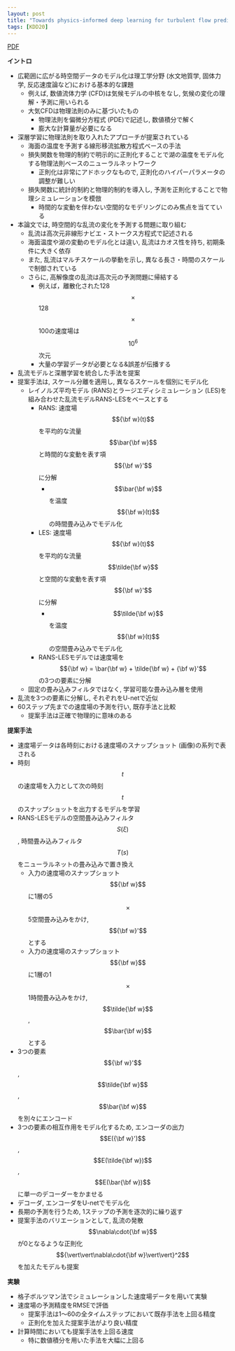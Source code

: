 ```yaml
---
layout: post
title: "Towards physics-informed deep learning for turbulent flow prediction"
tags: [KDD20]
---
```


<!--more-->

[PDF](https://arxiv.org/pdf/1911.08655.pdf)

**イントロ**
- 広範囲に広がる時空間データのモデル化は理工学分野 (水文地質学, 固体力学, 反応速度論など)における基本的な課題
  - 例えば, 数値流体力学 (CFD)は気候モデルの中核をなし, 気候の変化の理解・予測に用いられる
  - 大気CFDは物理法則のみに基づいたもの
    - 物理法則を偏微分方程式 (PDE)で記述し, 数値積分で解く
    - 膨大な計算量が必要になる
- 深層学習に物理法則を取り入れたアプローチが提案されている
  - 海面の温度を予測する線形移流拡散方程式ベースの手法
  - 損失関数を物理的制約で明示的に正則化することで湖の温度をモデル化する物理法則ベースのニューラルネットワーク
    - 正則化は非常にアドホックなもので, 正則化のハイパーパラメータの調整が難しい
  - 損失関数に統計的制約と物理的制約を導入し, 予測を正則化することで物理シミュレーションを模倣
    - 時間的な変動を伴わない空間的なモデリングにのみ焦点を当てている
- 本論文では, 時空間的な乱流の変化を予測する問題に取り組む
  - 乱流は高次元非線形ナビエ・ストークス方程式で記述される
  - 海面温度や湖の変動のモデル化とは違い, 乱流はカオス性を持ち, 初期条件に大きく依存
  - また, 乱流はマルチスケールの挙動を示し, 異なる長さ・時間のスケールで制御されている
  - さらに, 高解像度の乱流は高次元の予測問題に帰結する
    - 例えば，離散化された128$$\times$$128$$\times$$100の速度場は $$10^6$$次元
    - 大量の学習データが必要となる&誤差が伝播する
- 乱流モデルと深層学習を統合した手法を提案
- 提案手法は, スケール分離を適用し, 異なるスケールを個別にモデル化
  - レイノルズ平均モデル (RANS)とラージエディシミュレーション (LES)を組み合わせた乱流モデルRANS-LESをベースとする
    - RANS: 速度場 $${\bf w}(t)$$を平均的な流量 $$\bar{\bf w}$$と時間的な変動を表す項 $${\bf w}'$$に分解
      - $$\bar{\bf w}$$を温度 $${\bf w}(t)$$の時間畳み込みでモデル化
    - LES: 速度場 $${\bf w}(t)$$を平均的な流量 $$\tilde{\bf w}$$と空間的な変動を表す項 $${\bf w}'$$に分解
      - $$\tilde{\bf w}$$を温度 $${\bf w}(t)$$の空間畳み込みでモデル化
    - RANS-LESモデルでは速度場を $${\bf w} = \bar{\bf w} + \tilde{\bf w} + {\bf w}'$$の3つの要素に分解
  - 固定の畳み込みフィルタではなく, 学習可能な畳み込み層を使用
- 乱流を3つの要素に分解し, それぞれをU-netで近似
- 60ステップ先までの速度場の予測を行い, 既存手法と比較
  - 提案手法は正確で物理的に意味のある

**提案手法**
- 速度場データは各時刻における速度場のスナップショット (画像)の系列で表される
- 時刻 $$t$$の速度場を入力として次の時刻 $$t$$のスナップショットを出力するモデルを学習
- RANS-LESモデルの空間畳み込みフィルタ $$S(\xi)$$, 時間畳み込みフィルタ $$T(s)$$をニューラルネットの畳み込みで置き換え
  - 入力の速度場のスナップショット $${\bf w}$$に1層の5$$\times$$5空間畳み込みをかけ, $${\bf w}'$$とする
  - 入力の速度場のスナップショット $${\bf w}$$に1層の1$$\times$$1時間畳み込みをかけ, $$\tilde{\bf w}$$, $$\bar{\bf w}$$とする
- 3つの要素 $${\bf w}'$$, $$\tilde{\bf w}$$, $$\bar{\bf w}$$を別々にエンコード
- 3つの要素の相互作用をモデル化するため, エンコーダの出力 $$E({\bf w}')$$, $$E(\tilde{\bf w})$$, $$E(\bar{\bf w})$$に単一のデコーダーをかませる
- デコーダ, エンコーダをU-netでモデル化
- 長期の予測を行うため, 1ステップの予測を逐次的に繰り返す
- 提案手法のバリエーションとして, 乱流の発散 $$\nabla\cdot{\bf w}$$が0となるような正則化 $${\vert\vert\nabla\cdot{\bf w}\vert\vert}^2$$を加えたモデルも提案

**実験**
- 格子ボルツマン法でシミュレーションした速度場データを用いて実験
- 速度場の予測精度をRMSEで評価
  - 提案手法は1〜60の全タイムステップにおいて既存手法を上回る精度 
  - 正則化を加えた提案手法がより良い精度
- 計算時間においても提案手法を上回る速度
  - 特に数値積分を用いた手法を大幅に上回る

